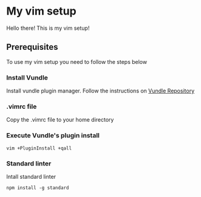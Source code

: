 # My vim setup
Hello there! This is my vim setup!

## Prerequisites
To use my vim setup you need to follow the steps below
### Install Vundle
Install vundle plugin manager. Follow the instructions on
[Vundle Repository](https://github.com/VundleVim/Vundle.vim)
### .vimrc file
Copy the .vimrc file to your home directory
### Execute Vundle's plugin install
```
vim +PluginInstall +qall
```
### Standard linter
Intall standard linter
```
npm install -g standard
```
